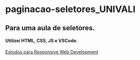 # paginacao-seletores_UNIVALI

## Para uma aula de seletores.

#### Utilizei HTML, CSS, JS e VSCode.

<a target="_blank" href="https://paulofsnunes.github.io/paginacao-seletores_UNIVALI/">Estudos para Responsive Web Development</a>
